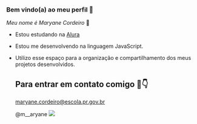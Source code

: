 ### Bem vindo(a) ao meu perfil 🤍
_Meu nome é Maryane Cordeiro_ 🐑

- Estou estudando na [Alura](https://www.alura.com.br)
- Estou me desenvolvendo na linguagem JavaScript.
- Utilizo esse espaço para a organização e compartilhamento dos meus projetos desenvolvidos.

  ## Para entrar em contato comigo 📧👇

  maryane.cordeiro@escola.pr.gov.br

  @m__aryane 
  ![](https://media.tenor.com/W_iZ7rzeL9MAAAAC/hi-hello.gif)
